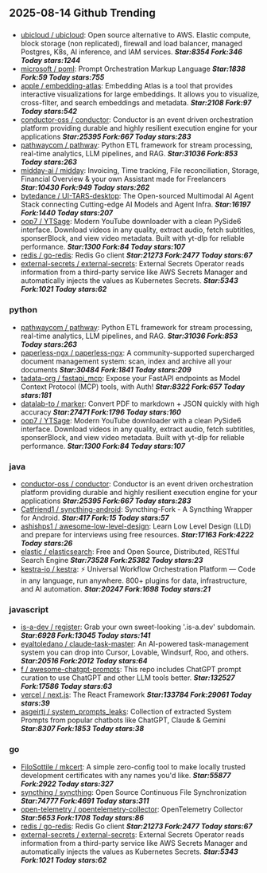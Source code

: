 ## 2025-08-14 Github Trending

### 
* [ubicloud / ubicloud](https://github.com/ubicloud/ubicloud): Open source alternative to AWS. Elastic compute, block storage (non replicated), firewall and load balancer, managed Postgres, K8s, AI inference, and IAM services. ***Star:8354 Fork:346 Today stars:1244***
* [microsoft / poml](https://github.com/microsoft/poml): Prompt Orchestration Markup Language ***Star:1838 Fork:59 Today stars:755***
* [apple / embedding-atlas](https://github.com/apple/embedding-atlas): Embedding Atlas is a tool that provides interactive visualizations for large embeddings. It allows you to visualize, cross-filter, and search embeddings and metadata. ***Star:2108 Fork:97 Today stars:542***
* [conductor-oss / conductor](https://github.com/conductor-oss/conductor): Conductor is an event driven orchestration platform providing durable and highly resilient execution engine for your applications ***Star:25395 Fork:667 Today stars:283***
* [pathwaycom / pathway](https://github.com/pathwaycom/pathway): Python ETL framework for stream processing, real-time analytics, LLM pipelines, and RAG. ***Star:31036 Fork:853 Today stars:263***
* [midday-ai / midday](https://github.com/midday-ai/midday): Invoicing, Time tracking, File reconciliation, Storage, Financial Overview & your own Assistant made for Freelancers ***Star:10430 Fork:949 Today stars:262***
* [bytedance / UI-TARS-desktop](https://github.com/bytedance/UI-TARS-desktop): The Open-sourced Multimodal AI Agent Stack connecting Cutting-edge AI Models and Agent Infra. ***Star:16197 Fork:1440 Today stars:207***
* [oop7 / YTSage](https://github.com/oop7/YTSage): Modern YouTube downloader with a clean PySide6 interface. Download videos in any quality, extract audio, fetch subtitles, sponserBlock, and view video metadata. Built with yt-dlp for reliable performance. ***Star:1300 Fork:84 Today stars:107***
* [redis / go-redis](https://github.com/redis/go-redis): Redis Go client ***Star:21273 Fork:2477 Today stars:67***
* [external-secrets / external-secrets](https://github.com/external-secrets/external-secrets): External Secrets Operator reads information from a third-party service like AWS Secrets Manager and automatically injects the values as Kubernetes Secrets. ***Star:5343 Fork:1021 Today stars:62***

### python
* [pathwaycom / pathway](https://github.com/pathwaycom/pathway): Python ETL framework for stream processing, real-time analytics, LLM pipelines, and RAG. ***Star:31036 Fork:853 Today stars:263***
* [paperless-ngx / paperless-ngx](https://github.com/paperless-ngx/paperless-ngx): A community-supported supercharged document management system: scan, index and archive all your documents ***Star:30484 Fork:1841 Today stars:209***
* [tadata-org / fastapi_mcp](https://github.com/tadata-org/fastapi_mcp): Expose your FastAPI endpoints as Model Context Protocol (MCP) tools, with Auth! ***Star:8322 Fork:657 Today stars:181***
* [datalab-to / marker](https://github.com/datalab-to/marker): Convert PDF to markdown + JSON quickly with high accuracy ***Star:27471 Fork:1796 Today stars:160***
* [oop7 / YTSage](https://github.com/oop7/YTSage): Modern YouTube downloader with a clean PySide6 interface. Download videos in any quality, extract audio, fetch subtitles, sponserBlock, and view video metadata. Built with yt-dlp for reliable performance. ***Star:1300 Fork:84 Today stars:107***

### java
* [conductor-oss / conductor](https://github.com/conductor-oss/conductor): Conductor is an event driven orchestration platform providing durable and highly resilient execution engine for your applications ***Star:25395 Fork:667 Today stars:283***
* [Catfriend1 / syncthing-android](https://github.com/Catfriend1/syncthing-android): Syncthing-Fork - A Syncthing Wrapper for Android. ***Star:417 Fork:15 Today stars:57***
* [ashishps1 / awesome-low-level-design](https://github.com/ashishps1/awesome-low-level-design): Learn Low Level Design (LLD) and prepare for interviews using free resources. ***Star:17163 Fork:4222 Today stars:26***
* [elastic / elasticsearch](https://github.com/elastic/elasticsearch): Free and Open Source, Distributed, RESTful Search Engine ***Star:73528 Fork:25382 Today stars:23***
* [kestra-io / kestra](https://github.com/kestra-io/kestra): ⚡ Universal Workflow Orchestration Platform — Code in any language, run anywhere. 800+ plugins for data, infrastructure, and AI automation. ***Star:20247 Fork:1698 Today stars:21***

### javascript
* [is-a-dev / register](https://github.com/is-a-dev/register): Grab your own sweet-looking '.is-a.dev' subdomain. ***Star:6928 Fork:13045 Today stars:141***
* [eyaltoledano / claude-task-master](https://github.com/eyaltoledano/claude-task-master): An AI-powered task-management system you can drop into Cursor, Lovable, Windsurf, Roo, and others. ***Star:20516 Fork:2012 Today stars:64***
* [f / awesome-chatgpt-prompts](https://github.com/f/awesome-chatgpt-prompts): This repo includes ChatGPT prompt curation to use ChatGPT and other LLM tools better. ***Star:132527 Fork:17586 Today stars:63***
* [vercel / next.js](https://github.com/vercel/next.js): The React Framework ***Star:133784 Fork:29061 Today stars:39***
* [asgeirtj / system_prompts_leaks](https://github.com/asgeirtj/system_prompts_leaks): Collection of extracted System Prompts from popular chatbots like ChatGPT, Claude & Gemini ***Star:8307 Fork:1853 Today stars:38***

### go
* [FiloSottile / mkcert](https://github.com/FiloSottile/mkcert): A simple zero-config tool to make locally trusted development certificates with any names you'd like. ***Star:55877 Fork:2922 Today stars:327***
* [syncthing / syncthing](https://github.com/syncthing/syncthing): Open Source Continuous File Synchronization ***Star:74777 Fork:4691 Today stars:311***
* [open-telemetry / opentelemetry-collector](https://github.com/open-telemetry/opentelemetry-collector): OpenTelemetry Collector ***Star:5653 Fork:1708 Today stars:86***
* [redis / go-redis](https://github.com/redis/go-redis): Redis Go client ***Star:21273 Fork:2477 Today stars:67***
* [external-secrets / external-secrets](https://github.com/external-secrets/external-secrets): External Secrets Operator reads information from a third-party service like AWS Secrets Manager and automatically injects the values as Kubernetes Secrets. ***Star:5343 Fork:1021 Today stars:62***
